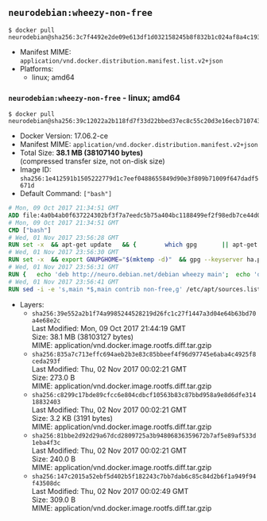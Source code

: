 ## `neurodebian:wheezy-non-free`

```console
$ docker pull neurodebian@sha256:3c7f4492e2de09e613df1d032158245b8f832b1c024af8a4c19385bc959b231a
```

-	Manifest MIME: `application/vnd.docker.distribution.manifest.list.v2+json`
-	Platforms:
	-	linux; amd64

### `neurodebian:wheezy-non-free` - linux; amd64

```console
$ docker pull neurodebian@sha256:39c12022a2b118fd7f33d22bbed37ec8c55c20d3e16ecb7107431ae5770e8b74
```

-	Docker Version: 17.06.2-ce
-	Manifest MIME: `application/vnd.docker.distribution.manifest.v2+json`
-	Total Size: **38.1 MB (38107140 bytes)**  
	(compressed transfer size, not on-disk size)
-	Image ID: `sha256:1e412591b1505222779d1c7eef0488655849d90e3f809b71009f647dadf5671d`
-	Default Command: `["bash"]`

```dockerfile
# Mon, 09 Oct 2017 21:34:51 GMT
ADD file:4a0b4ab0f637224302bf3f7a7eedc5b75a404bc1188499ef2f98edb7ce44d0ed in / 
# Mon, 09 Oct 2017 21:34:51 GMT
CMD ["bash"]
# Wed, 01 Nov 2017 23:56:28 GMT
RUN set -x 	&& apt-get update 	&& { 		which gpg 		|| apt-get install -y --no-install-recommends gnupg 	; } 	&& { 		gpg --version | grep -q '^gpg (GnuPG) 1\.' 		|| apt-get install -y --no-install-recommends dirmngr 	; } 	&& rm -rf /var/lib/apt/lists/*
# Wed, 01 Nov 2017 23:56:30 GMT
RUN set -x 	&& export GNUPGHOME="$(mktemp -d)" 	&& gpg --keyserver ha.pool.sks-keyservers.net --recv-keys DD95CC430502E37EF840ACEEA5D32F012649A5A9 	&& gpg --export DD95CC430502E37EF840ACEEA5D32F012649A5A9 > /etc/apt/trusted.gpg.d/neurodebian.gpg 	&& rm -rf "$GNUPGHOME" 	&& apt-key list | grep neurodebian
# Wed, 01 Nov 2017 23:56:31 GMT
RUN { 	echo 'deb http://neuro.debian.net/debian wheezy main'; 	echo 'deb http://neuro.debian.net/debian data main'; 	echo '#deb-src http://neuro.debian.net/debian-devel wheezy main'; } > /etc/apt/sources.list.d/neurodebian.sources.list
# Wed, 01 Nov 2017 23:56:41 GMT
RUN sed -i -e 's,main *$,main contrib non-free,g' /etc/apt/sources.list.d/neurodebian.sources.list /etc/apt/sources.list
```

-	Layers:
	-	`sha256:39e552a2b1f74a9985244528219d26fc1c27f1447a3d04e64b63bd70a4e68e2c`  
		Last Modified: Mon, 09 Oct 2017 21:44:19 GMT  
		Size: 38.1 MB (38103127 bytes)  
		MIME: application/vnd.docker.image.rootfs.diff.tar.gzip
	-	`sha256:835a7c713effc694aeb2b3e83c85bbeef4f96d97745e6aba4c4925f8ceda293f`  
		Last Modified: Thu, 02 Nov 2017 00:02:21 GMT  
		Size: 273.0 B  
		MIME: application/vnd.docker.image.rootfs.diff.tar.gzip
	-	`sha256:c8299c17bde89cfcc6e804cdbcf10563b83c87bbd958a9e8d6dfe31418832403`  
		Last Modified: Thu, 02 Nov 2017 00:02:21 GMT  
		Size: 3.2 KB (3191 bytes)  
		MIME: application/vnd.docker.image.rootfs.diff.tar.gzip
	-	`sha256:81bbe2d92d29a67dcd2809725a3b94806836359672b7af5e89af533d1eba4f3c`  
		Last Modified: Thu, 02 Nov 2017 00:02:21 GMT  
		Size: 240.0 B  
		MIME: application/vnd.docker.image.rootfs.diff.tar.gzip
	-	`sha256:147c2015a52ebf5d402b5f182243c7bb7dab6c85c84d2b6f1a949f94f43508dc`  
		Last Modified: Thu, 02 Nov 2017 00:02:49 GMT  
		Size: 309.0 B  
		MIME: application/vnd.docker.image.rootfs.diff.tar.gzip
